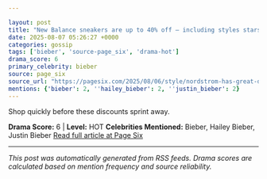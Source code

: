 ```yaml
---

layout: post
title: "New Balance sneakers are up to 40% off — including styles stars like Hailey Bieber wear"
date: 2025-08-07 05:26:27 +0000
categories: gossip
tags: ['bieber', 'source-page_six', 'drama-hot']
drama_score: 6
primary_celebrity: bieber
source: page_six
source_url: "https://pagesix.com/2025/08/06/style/nordstrom-has-great-deals-on-new-balance-sneakers-right-now/"
mentions: {'bieber': 2, ''hailey_bieber': 2, ''justin_bieber': 2}
---
```


Shop quickly before these discounts sprint away.

**Drama Score:** 6 | **Level:** HOT **Celebrities Mentioned:** Bieber, Hailey Bieber, Justin Bieber [Read full article at Page Six](https://pagesix.com/2025/08/06/style/nordstrom-has-great-deals-on-new-balance-sneakers-right-now/)

---

*This post was automatically generated from RSS feeds. Drama scores are calculated based on mention frequency and source reliability.*